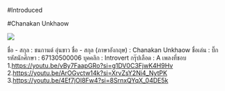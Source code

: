 #Introduced 

#Chanakan Unkhaow 

<img src="https://github.com/siravijbb/INT100-G1-05/blob/41cb84399dcb6127ae2b3a09faa0031ee6ca77fe/images/Chanakan/Chanakan.jpg"/>

ชื่อ - สกุล : ชนกานต์ อุ่นขาว
ชื่อ - สกุล (ภาษาอังกฤษ) : Chanakan Unkhaow 
ชื่อเล่น : บิ๊ก
รหัสนักศึกษา : 67130500006
บุคคลิก : Introvert 
กรุ๊ปเลือด : A
เพลงที่ชอบ
    1.https://youtu.be/vBy7FaapGRo?si=g1DV0C3FjwK4H9Hv
    2.https://youtu.be/ArOGvctw14k?si=XrvZsY2Ni4_NytPK
    3.https://youtu.be/4Ef7jOl8Fw4?si=8SrnxQYqX_04DE5k
